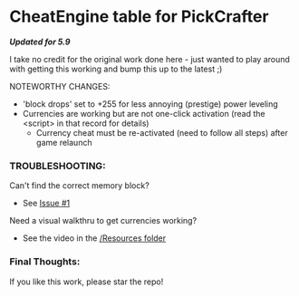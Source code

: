 # CheatEngine table for PickCrafter

***Updated for 5.9***

I take no credit for the original work done here - just wanted to play around with getting this working and bump this up to the latest ;)


NOTEWORTHY CHANGES:
- 'block drops' set to +255 for less annoying (prestige) power leveling
- Currencies are working but are not one-click activation (read the \<script\> in that record for details)
  - Currency cheat must be re-activated (need to follow all steps) after game relaunch

### TROUBLESHOOTING:
Can't find the correct memory block?
- See [Issue #1](https://github.com/TheRedBull/CheatEngine_PickCrafter/issues/1)

Need a visual walkthru to get currencies working?
- See the video in the [/Resources folder](https://github.com/TheRedBull/CheatEngine_PickCrafter/tree/master/Resources)


### Final Thoughts:
If you like this work, please star the repo!
